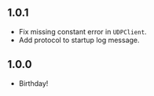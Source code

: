 ## 1.0.1
* Fix missing constant error in `UDPClient`.
* Add protocol to startup log message.

## 1.0.0
* Birthday!
